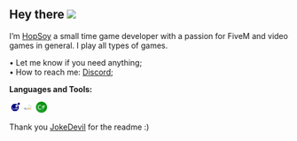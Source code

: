 <h2>Hey there <img src="https://media.giphy.com/media/hvRJCLFzcasrR4ia7z/giphy.gif" width="25px"></h2>



I’m <a href="https://github.com/HopSoy">HopSoy</a> a small time game developer with a passion for FiveM and video games in general. I play all types of games.  

• Let me know if you need anything;<br>
• How to reach me: [Discord](https://discord.gg/m4BvmkG);<br>

**Languages and Tools:**  


<code><img height="20" src="https://raw.githubusercontent.com/github/explore/80688e429a7d4ef2fca1e82350fe8e3517d3494d/topics/lua/lua.png"></code>
<code><img height="20" src="https://raw.githubusercontent.com/github/explore/80688e429a7d4ef2fca1e82350fe8e3517d3494d/topics/mysql/mysql.png"></code>
<code><img height="20" src="https://raw.githubusercontent.com/github/explore/80688e429a7d4ef2fca1e82350fe8e3517d3494d/topics/csharp/csharp.png"></code>









Thank you <a href="https://github.com/JokeDevil">JokeDevil</a> for the readme :)

